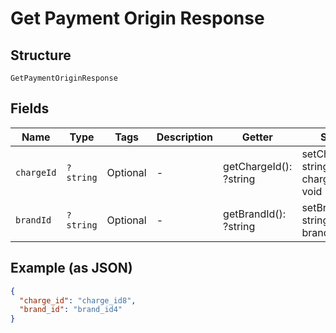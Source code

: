 
# Get Payment Origin Response

## Structure

`GetPaymentOriginResponse`

## Fields

| Name | Type | Tags | Description | Getter | Setter |
|  --- | --- | --- | --- | --- | --- |
| `chargeId` | `?string` | Optional | - | getChargeId(): ?string | setChargeId(?string chargeId): void |
| `brandId` | `?string` | Optional | - | getBrandId(): ?string | setBrandId(?string brandId): void |

## Example (as JSON)

```json
{
  "charge_id": "charge_id8",
  "brand_id": "brand_id4"
}
```

